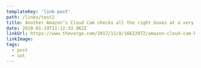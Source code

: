 ```yaml
---
templateKey: 'link-post'
path: /links/test2
title: Another Amazon’s Cloud Cam checks all the right boxes at a very nice price
date: 2018-01-19T11:12:33.962Z
linkUrl: https://www.theverge.com/2017/11/8/16622972/amazon-cloud-cam-home-security-camera-review
linkImage:
tags:
  - post
  - iot
---
```

